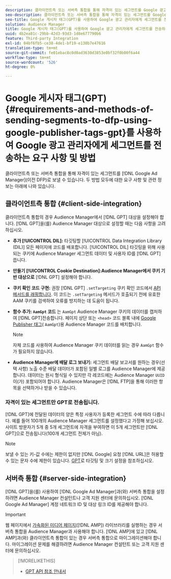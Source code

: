```yaml
---
description: 클라이언트측 또는 서버측 통합을 통해 자격이 있는 세그먼트를 Google 광고 관리자로 보낼 수 있습니다. 두 방법 모두에 대한 요구 사항 및 관련 정보는 아래에 나와 있습니다.
seo-description: 클라이언트측 또는 서버측 통합을 통해 자격이 있는 세그먼트를 Google 광고 관리자로 보낼 수 있습니다. 두 방법 모두에 대한 요구 사항 및 관련 정보는 아래에 나와 있습니다.
seo-title: Google 게시자 태그(GPT)를 사용하여 Google 광고 관리자에게 세그먼트를 전송하는 요구 사항 및 방법
solution: Audience Manager
title: Google 게시자 태그(GPT)를 사용하여 Google 광고 관리자에게 세그먼트를 전송하는 요구 사항 및 방법
uuid: 4b2ea81c-29bb-42d3-93d3-1d8e677790b6
feature: Third-party Integration
exl-id: 04bf6fb5-ce38-4de1-bf19-e130b7e47616
translation-type: tm+mt
source-git-commit: fe01ebac8c0d0ad3630d3853e0bf32f0b00f6a44
workflow-type: tm+mt
source-wordcount: '526'
ht-degree: 0%

---
```


# Google 게시자 태그(GPT) {#requirements-and-methods-of-sending-segments-to-dfp-using-google-publisher-tags-gpt}를 사용하여 Google 광고 관리자에게 세그먼트를 전송하는 요구 사항 및 방법

클라이언트측 또는 서버측 통합을 통해 자격이 있는 세그먼트를 [!DNL Google Ad Manager](이전 DFP)로 보낼 수 있습니다. 두 방법 모두에 대한 요구 사항 및 관련 정보는 아래에 나와 있습니다.

## 클라이언트측 통합 {#client-side-integration}

클라이언트측 통합의 경우 Audience Manager에서 [!DNL GPT] 대상을 설정해야 합니다. [!DNL GPT]을(를) Audience Manager 대상으로 설정할 때는 다음 사항을 고려하십시오.

* **추가  [!UICONTROL DIL]:** 타깃팅할  [!UICONTROL Data Integration Library (DIL)] 모든 페이지에 코드를 배포합니다. [!UICONTROL DIL] 타깃팅을 위해 사용되는 쿠키에 Audience Manager 세그먼트 데이터 및 사용자 ID를  [!DNL GPT] 씁니다.

* **만들기  [!UICONTROL Cookie Destination]:Audience Manager에서 쿠키 기반 대상으로** [!DNL GPT] 설정해야 합니다.

* **쿠키 확인 코드 구현:** 권장  [!DNL GPT] `.setTargeting` 쿠키 확인 코드에서  [API 메서드를 래핑합니다](../../integration/gpt-aam-destination/gpt-aam-modify-api.md). 이 코드는 `.setTargeting` 메서드가 호출되기 전에 유효한 AAM 쿠키를 검색하여 오류를 방지하는 데 도움이 됩니다.

* **함수 추가:  `AamGpt` 코드** 는  `AamGpt` Audience Manager 쿠키의 데이터를 캡처하여  [!DNL GPT]전송합니다. 페이지 상단 또는 `<head>` 코드 블록 내에 [Google Publisher 태그](../../integration/gpt-aam-destination/gpt-aam-aamgpt-code.md)( `AamGpt`)용 Audience Manager 코드를 배치합니다.

   >[!NOTE]
   >
   >자체 코드를 사용하여 Audience Manager 쿠키 데이터를 읽는 경우 `AamGpt` 함수가 필요하지 않습니다.

* **Audience Manager에 배달 로그 보내기:** 세그먼트 배달 보고서를 원하는 경우(선택 사항) 노출 수준 배달 데이터가 포함된 일별 로그를 Audience Manager에 제공합니다. 데이터는 원시 형식일 수 있지만 각 레코드에는 Audience Manager `UUID`이(가) 포함되어야 합니다. Audience Manager은 [!DNL FTP]을 통해 이러한 항목을 선택하거나 받을 수 있습니다.

### 자격이 있는 세그먼트만 GPT로 전송됩니다.

[!DNL GPT]에 전달된 데이터의 양은 특정 사용자가 등록한 세그먼트 수에 따라 다릅니다. 예를 들어 100개의 Audience Manager 세그먼트를 설정했다고 가정해 보십시오. 사이트 방문자가 5개 중 5개 세그먼트에 자격을 부여하면 이 5개 세그먼트만 [!DNL GPT]으로 전송됩니다(100개 세그먼트 전체가 아님).

>[!NOTE]
>
>보낼 수 있는 키-값 수에는 제한이 없지만 [!DNL Google] 요청 [!DNL URL]은 허용할 수 있는 문자 수에 제한이 있습니다. [GPT](https://support.google.com/dfp_premium/bin/answer.py?hl=en&amp;answer=1697712)로 타깃팅 및 크기 설정을 참조하십시오.

## 서버측 통합 {#server-side-integration}

[!DNL GPT]을(를) 사용하여 [!DNL Google Ad Manager]과(와) 서버측 통합을 설정하려면 Audience Manager 컨설턴트나 고객 지원 센터에 문의하십시오. [!DNL Google Ad Manager] 계정 네트워크 ID 및 대상 링크 ID를 제공해야 합니다.

>[!IMPORTANT]
>
>웹 페이지에서 [가속화된 미디어 페이지](https://www.ampproject.org/)([!DNL AMP]) 라이브러리를 실행하는 경우 서버측 통합을 Audience Manager과 사용해야 합니다. [!DNL AMP]에 있고 [!DNL AMP]과(와) 클라이언트측 통합이 있는 경우 서버측 통합으로 마이그레이션해야 합니다. 마이그레이션 문제를 해결하려면 Audience Manager 컨설턴트 또는 고객 지원 센터에 문의하십시오.

>[!MORELIKETHIS]
>
>* [GPT API 참조 안내서](https://support.google.com/dfp_premium/bin/answer.py?hl=en&amp;answer=1650154)

